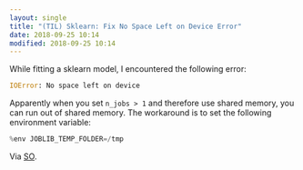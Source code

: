 ```yaml
---
layout: single
title: "(TIL) Sklearn: Fix No Space Left on Device Error"
date: 2018-09-25 10:14
modified: 2018-09-25 10:14
---
```


While fitting a sklearn model, I encountered the following error:

```python
IOError: No space left on device
```

Apparently when you set `n_jobs > 1` and therefore use shared memory,
you can run out of shared memory.
The workaround is to set the following environment variable:

```python
%env JOBLIB_TEMP_FOLDER=/tmp
```

Via [SO](https://stackoverflow.com/a/49154587/1257318).
